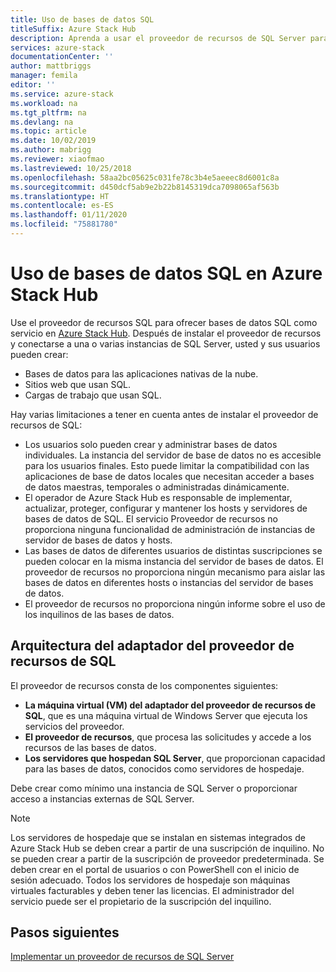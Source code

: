 ```yaml
---
title: Uso de bases de datos SQL
titleSuffix: Azure Stack Hub
description: Aprenda a usar el proveedor de recursos de SQL Server para ofrecer bases de datos SQL como servicio en Azure Stack Hub.
services: azure-stack
documentationCenter: ''
author: mattbriggs
manager: femila
editor: ''
ms.service: azure-stack
ms.workload: na
ms.tgt_pltfrm: na
ms.devlang: na
ms.topic: article
ms.date: 10/02/2019
ms.author: mabrigg
ms.reviewer: xiaofmao
ms.lastreviewed: 10/25/2018
ms.openlocfilehash: 58aa2bc05625c031fe78c3b4e5aeeec8d6001c8a
ms.sourcegitcommit: d450dcf5ab9e2b22b8145319dca7098065af563b
ms.translationtype: HT
ms.contentlocale: es-ES
ms.lasthandoff: 01/11/2020
ms.locfileid: "75881780"
---
```

# <a name="use-sql-databases-on-azure-stack-hub"></a>Uso de bases de datos SQL en Azure Stack Hub

Use el proveedor de recursos SQL para ofrecer bases de datos SQL como servicio en [Azure Stack Hub](azure-stack-overview.md). Después de instalar el proveedor de recursos y conectarse a una o varias instancias de SQL Server, usted y sus usuarios pueden crear:

- Bases de datos para las aplicaciones nativas de la nube.
- Sitios web que usan SQL.
- Cargas de trabajo que usan SQL.

Hay varias limitaciones a tener en cuenta antes de instalar el proveedor de recursos de SQL:

- Los usuarios solo pueden crear y administrar bases de datos individuales. La instancia del servidor de base de datos no es accesible para los usuarios finales. Esto puede limitar la compatibilidad con las aplicaciones de base de datos locales que necesitan acceder a bases de datos maestras, temporales o administradas dinámicamente.
- El operador de Azure Stack Hub es responsable de implementar, actualizar, proteger, configurar y mantener los hosts y servidores de bases de datos de SQL. El servicio Proveedor de recursos no proporciona ninguna funcionalidad de administración de instancias de servidor de bases de datos y hosts. 
- Las bases de datos de diferentes usuarios de distintas suscripciones se pueden colocar en la misma instancia del servidor de bases de datos. El proveedor de recursos no proporciona ningún mecanismo para aislar las bases de datos en diferentes hosts o instancias del servidor de bases de datos.
- El proveedor de recursos no proporciona ningún informe sobre el uso de los inquilinos de las bases de datos.

## <a name="sql-resource-provider-adapter-architecture"></a>Arquitectura del adaptador del proveedor de recursos de SQL

El proveedor de recursos consta de los componentes siguientes:

- **La máquina virtual (VM) del adaptador del proveedor de recursos de SQL**, que es una máquina virtual de Windows Server que ejecuta los servicios del proveedor.
- **El proveedor de recursos**, que procesa las solicitudes y accede a los recursos de las bases de datos.
- **Los servidores que hospedan SQL Server**, que proporcionan capacidad para las bases de datos, conocidos como servidores de hospedaje.

Debe crear como mínimo una instancia de SQL Server o proporcionar acceso a instancias externas de SQL Server.

> [!NOTE]
> Los servidores de hospedaje que se instalan en sistemas integrados de Azure Stack Hub se deben crear a partir de una suscripción de inquilino. No se pueden crear a partir de la suscripción de proveedor predeterminada. Se deben crear en el portal de usuarios o con PowerShell con el inicio de sesión adecuado. Todos los servidores de hospedaje son máquinas virtuales facturables y deben tener las licencias. El administrador del servicio puede ser el propietario de la suscripción del inquilino.

## <a name="next-steps"></a>Pasos siguientes

[Implementar un proveedor de recursos de SQL Server](azure-stack-sql-resource-provider-deploy.md)
